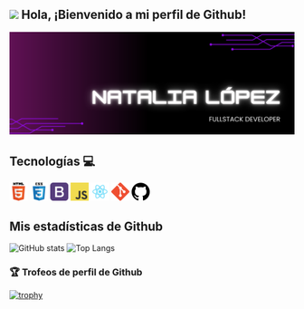 ## <img src="https://media.giphy.com/media/lGhBlBMIN2XsEteTN3/giphy.gif" width="100"/>    Hola, ¡Bienvenido a mi perfil de Github! 

![Banner de Condor Coders](img/portada_github.png)

## Tecnologías 💻

<div>
 <img height="32" width="32" src="./img/html.png" />
 <img height="32" width="32" src="./img/css.png" />
 <img height="32" width="32" src="./img/bootstrap.png" />
 <img height="32" width="32" src="./img/javascript.png" />
 <img height="32" width="32" src="./img/react.png" />
 <img height="32" width="32" src="./img/git.png" />
 <img height="32" width="32" src="./img/github.png" />
 
</div>

## Mis estadísticas de Github
![GitHub stats](https://github-readme-stats.vercel.app/api?username=NataliaGabriela&show_icons=true&bg_color=00000000&title_color=9a2edb&icon_color=9a2edb&text_color=ffffff) ![Top Langs](https://github-readme-stats.vercel.app/api/top-langs/?username=NataliaGabriela&layout=compact&theme=dark&title_color=9a2edb)


### 🏆 Trofeos de perfil de Github

[![trophy](https://github-profile-trophy.vercel.app/?username=NataliaGabriela&theme=onedark)](https://github.com/ryo-ma/github-profile-trophy)
<!--
**NataliaGabriela/NataliaGabriela** is a ✨ _special_ ✨ repository because its `README.md` (this file) appears on your GitHub profile.

Here are some ideas to get you started:

- 🔭 I’m currently working on ...
- 🌱 I’m currently learning ...
- 👯 I’m looking to collaborate on ...
- 🤔 I’m looking for help with ...
- 💬 Ask me about ...
- 📫 How to reach me: ...
- 😄 Pronouns: ...
- ⚡ Fun fact: ...
-->
